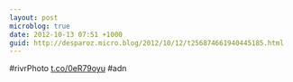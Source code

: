 ```yaml
---
layout: post
microblog: true
date: 2012-10-13 07:51 +1000
guid: http://desparoz.micro.blog/2012/10/12/t256874661940445185.html
---
```

#rivrPhoto [t.co/0eR79oyu](http://t.co/0eR79oyu) #adn

